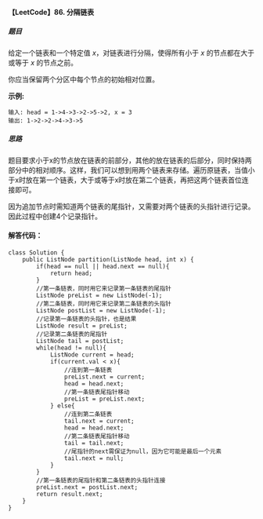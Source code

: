 #### 【LeetCode】86. 分隔链表

##### 题目

给定一个链表和一个特定值 *x*，对链表进行分隔，使得所有小于 *x* 的节点都在大于或等于 *x* 的节点之前。

你应当保留两个分区中每个节点的初始相对位置。

**示例:**

```
输入: head = 1->4->3->2->5->2, x = 3
输出: 1->2->2->4->3->5
```

##### 思路

​        题目要求小于x的节点放在链表的前部分，其他的放在链表的后部分，同时保持两部分中的相对顺序。这样，我们可以想到用两个链表来存储。遍历原链表，当值小于x时放在第一个链表，大于或等于x时放在第二个链表，再把这两个链表首位连接即可。

​        因为追加节点时需知道两个链表的尾指针，又需要对两个链表的头指针进行记录。因此过程中创建4个记录指针。

#### 解答代码：

```
class Solution {
    public ListNode partition(ListNode head, int x) {
        if(head == null || head.next == null){
            return head;
        }
        //第一条链表，同时用它来记录第一条链表的尾指针
        ListNode preList = new ListNode(-1);
        //第二条链表，同时用它来记录第二条链表的头指针
        ListNode postList = new ListNode(-1);
        //记录第一条链表的头指针，也是结果
        ListNode result = preList;
        //记录第二条链表的尾指针
        ListNode tail = postList;
        while(head != null){
            ListNode current = head;
            if(current.val < x){
                //连到第一条链表
                preList.next = current;
                head = head.next;
                //第一条链表尾指针移动
                preList = preList.next;
            } else{
                //连到第二条链表
                tail.next = current;
                head = head.next;
                //第二条链表尾指针移动
                tail = tail.next;
                //尾指针的next需保证为null，因为它可能是最后一个元素
                tail.next = null;
            }
        }
        //第一条链表的尾指针和第二条链表的头指针连接
        preList.next = postList.next;
        return result.next;
    }
}
```

